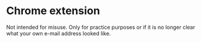 # Chrome extension

Not intended for misuse. Only for practice purposes or if it is no longer clear what your own e-mail address looked like.
